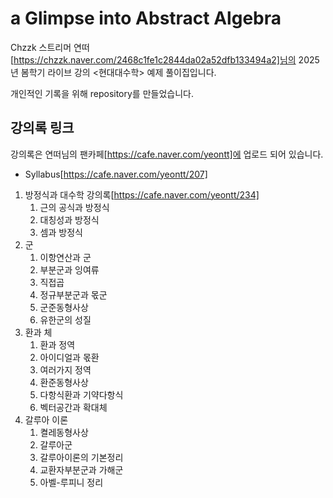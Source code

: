 # a Glimpse into Abstract Algebra

Chzzk 스트리머 연떠[https://chzzk.naver.com/2468c1fe1c2844da02a52dfb133494a2]님의 2025년 봄학기 라이브 강의 <현대대수학> 예제 풀이집입니다.

개인적인 기록을 위해 repository를 만들었습니다.

## 강의록 링크

강의록은 연떠님의 팬카페[https://cafe.naver.com/yeontt]에 업로드 되어 있습니다.

- Syllabus[https://cafe.naver.com/yeontt/207]

1. 방정식과 대수학 강의록[https://cafe.naver.com/yeontt/234]
   1. 근의 공식과 방정식 
   2. 대칭성과 방정식
   3. 셈과 방정식
2. 군
   1. 이항연산과 군
   2. 부분군과 잉여류
   3. 직접곱
   4. 정규부분군과 몫군
   5. 군준동형사상
   6. 유한군의 성질
4. 환과 체
   1. 환과 정역
   2. 아이디얼과 몫환
   3. 여러가지 정역
   4. 환준동형사상
   5. 다항식환과 기약다항식
   6. 벡터공간과 확대체
6. 갈루아 이론
   1. 켤레동형사상
   2. 갈루아군
   3. 갈루아이론의 기본정리
   4. 교환자부분군과 가해군
   5. 아벨-루피니 정리
